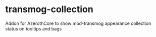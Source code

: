# transmog-collection
Addon for AzerothCore to show mod-transmog appearance collection status on tooltips and bags
